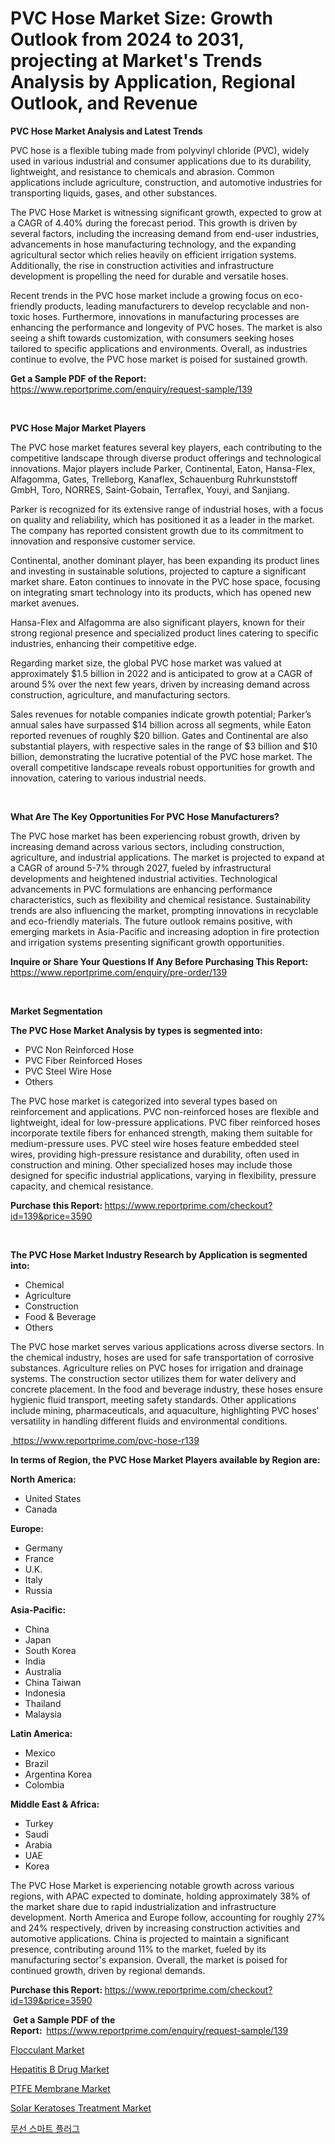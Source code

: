 <p><h1>PVC Hose Market Size: Growth Outlook from 2024 to 2031, projecting at Market's Trends Analysis by Application, Regional Outlook, and Revenue</h1></p><p><strong>PVC Hose Market Analysis and Latest Trends</strong></p>
<p><p>PVC hose is a flexible tubing made from polyvinyl chloride (PVC), widely used in various industrial and consumer applications due to its durability, lightweight, and resistance to chemicals and abrasion. Common applications include agriculture, construction, and automotive industries for transporting liquids, gases, and other substances.</p><p>The PVC Hose Market is witnessing significant growth, expected to grow at a CAGR of 4.40% during the forecast period. This growth is driven by several factors, including the increasing demand from end-user industries, advancements in hose manufacturing technology, and the expanding agricultural sector which relies heavily on efficient irrigation systems. Additionally, the rise in construction activities and infrastructure development is propelling the need for durable and versatile hoses.</p><p>Recent trends in the PVC hose market include a growing focus on eco-friendly products, leading manufacturers to develop recyclable and non-toxic hoses. Furthermore, innovations in manufacturing processes are enhancing the performance and longevity of PVC hoses. The market is also seeing a shift towards customization, with consumers seeking hoses tailored to specific applications and environments. Overall, as industries continue to evolve, the PVC hose market is poised for sustained growth.</p></p>
<p><strong>Get a Sample PDF of the Report:&nbsp;</strong> <a href="https://www.reportprime.com/enquiry/request-sample/139">https://www.reportprime.com/enquiry/request-sample/139</a></p>
<p>&nbsp;</p>
<p><strong>PVC Hose Major Market Players</strong></p>
<p><p>The PVC hose market features several key players, each contributing to the competitive landscape through diverse product offerings and technological innovations. Major players include Parker, Continental, Eaton, Hansa-Flex, Alfagomma, Gates, Trelleborg, Kanaflex, Schauenburg Ruhrkunststoff GmbH, Toro, NORRES, Saint-Gobain, Terraflex, Youyi, and Sanjiang.</p><p>Parker is recognized for its extensive range of industrial hoses, with a focus on quality and reliability, which has positioned it as a leader in the market. The company has reported consistent growth due to its commitment to innovation and responsive customer service. </p><p>Continental, another dominant player, has been expanding its product lines and investing in sustainable solutions, projected to capture a significant market share. Eaton continues to innovate in the PVC hose space, focusing on integrating smart technology into its products, which has opened new market avenues.</p><p>Hansa-Flex and Alfagomma are also significant players, known for their strong regional presence and specialized product lines catering to specific industries, enhancing their competitive edge.</p><p>Regarding market size, the global PVC hose market was valued at approximately $1.5 billion in 2022 and is anticipated to grow at a CAGR of around 5% over the next few years, driven by increasing demand across construction, agriculture, and manufacturing sectors.</p><p>Sales revenues for notable companies indicate growth potential; Parker’s annual sales have surpassed $14 billion across all segments, while Eaton reported revenues of roughly $20 billion. Gates and Continental are also substantial players, with respective sales in the range of $3 billion and $10 billion, demonstrating the lucrative potential of the PVC hose market. The overall competitive landscape reveals robust opportunities for growth and innovation, catering to various industrial needs.</p></p>
<p>&nbsp;</p>
<p><strong>What Are The Key Opportunities For PVC Hose Manufacturers?</strong></p>
<p><p>The PVC hose market has been experiencing robust growth, driven by increasing demand across various sectors, including construction, agriculture, and industrial applications. The market is projected to expand at a CAGR of around 5-7% through 2027, fueled by infrastructural developments and heightened industrial activities. Technological advancements in PVC formulations are enhancing performance characteristics, such as flexibility and chemical resistance. Sustainability trends are also influencing the market, prompting innovations in recyclable and eco-friendly materials. The future outlook remains positive, with emerging markets in Asia-Pacific and increasing adoption in fire protection and irrigation systems presenting significant growth opportunities.</p></p>
<p><strong>Inquire or Share Your Questions If Any Before Purchasing This Report:</strong> <a href="https://www.reportprime.com/enquiry/pre-order/139">https://www.reportprime.com/enquiry/pre-order/139</a></p>
<p>&nbsp;</p>
<p><strong>Market Segmentation</strong></p>
<p><strong>The PVC Hose Market Analysis by types is segmented into:</strong></p>
<p><ul><li>PVC Non Reinforced Hose</li><li>PVC Fiber Reinforced Hoses</li><li>PVC Steel Wire Hose</li><li>Others</li></ul></p>
<p><p>The PVC hose market is categorized into several types based on reinforcement and applications. PVC non-reinforced hoses are flexible and lightweight, ideal for low-pressure applications. PVC fiber reinforced hoses incorporate textile fibers for enhanced strength, making them suitable for medium-pressure uses. PVC steel wire hoses feature embedded steel wires, providing high-pressure resistance and durability, often used in construction and mining. Other specialized hoses may include those designed for specific industrial applications, varying in flexibility, pressure capacity, and chemical resistance.</p></p>
<p><strong>Purchase this Report:&nbsp;</strong><a href="https://www.reportprime.com/checkout?id=139&price=3590">https://www.reportprime.com/checkout?id=139&price=3590</a></p>
<p>&nbsp;</p>
<p><strong>The PVC Hose Market Industry Research by Application is segmented into:</strong></p>
<p><ul><li>Chemical</li><li>Agriculture</li><li>Construction</li><li>Food & Beverage</li><li>Others</li></ul></p>
<p><p>The PVC hose market serves various applications across diverse sectors. In the chemical industry, hoses are used for safe transportation of corrosive substances. Agriculture relies on PVC hoses for irrigation and drainage systems. The construction sector utilizes them for water delivery and concrete placement. In the food and beverage industry, these hoses ensure hygienic fluid transport, meeting safety standards. Other applications include mining, pharmaceuticals, and aquaculture, highlighting PVC hoses' versatility in handling different fluids and environmental conditions.</p></p>
<p><a href="https://www.reportprime.com/pvc-hose-r139">&nbsp;https://www.reportprime.com/pvc-hose-r139</a></p>
<p><strong>In terms of Region, the PVC Hose Market Players available by Region are:</strong></p>
<p>
    <p> <strong> North America: </strong>
        <ul>
            <li>United States</li>
            <li>Canada</li>
        </ul>
        </p> 
    <p> <strong> Europe: </strong>
        <ul>
            <li>Germany</li>
            <li>France</li>
            <li>U.K.</li>
            <li>Italy</li>
            <li>Russia</li>
        </ul>
        </p> 
    <p> <strong> Asia-Pacific: </strong>
        <ul>
            <li>China</li>
            <li>Japan</li>
            <li>South Korea</li>
            <li>India</li>
            <li>Australia</li>
            <li>China Taiwan</li>
            <li>Indonesia</li>
            <li>Thailand</li>
            <li>Malaysia</li>
        </ul>
        </p> 
    <p> <strong> Latin America: </strong>
        <ul>
            <li>Mexico</li>
            <li>Brazil</li>
            <li>Argentina Korea</li>
            <li>Colombia</li>
        </ul>
        </p> 
    <p> <strong> Middle East & Africa: </strong>
        <ul>
            <li>Turkey</li>
            <li>Saudi</li>
            <li>Arabia</li>
            <li>UAE</li>
            <li>Korea</li>
        </ul>
    </p>
    </p>
<p><p>The PVC Hose Market is experiencing notable growth across various regions, with APAC expected to dominate, holding approximately 38% of the market share due to rapid industrialization and infrastructure development. North America and Europe follow, accounting for roughly 27% and 24% respectively, driven by increasing construction activities and automotive applications. China is projected to maintain a significant presence, contributing around 11% to the market, fueled by its manufacturing sector's expansion. Overall, the market is poised for continued growth, driven by regional demands.</p></p>
<p><strong>Purchase this Report: </strong><a href="https://www.reportprime.com/checkout?id=139&price=3590">https://www.reportprime.com/checkout?id=139&price=3590</a></p>
<p>&nbsp;<strong>Get a Sample PDF of the Report:&nbsp;&nbsp;</strong><a href="https://www.reportprime.com/enquiry/request-sample/139">https://www.reportprime.com/enquiry/request-sample/139</a></p>
<p><strong></strong></p>
<p><p><a href="https://github.com/CliffMedina6/Market-Research-Report-List-6/blob/main/flocculant-market.md">Flocculant Market</a></p><p><a href="https://medium.com/@susanwest38/global-hepatitis-b-drug-market-status-2024-2031-and-forecast-by-region-product-end-use-056321745291">Hepatitis B Drug Market</a></p><p><a href="https://github.com/provorikovar/Market-Research-Report-List-6/blob/main/ptfe-membrane-market.md">PTFE Membrane Market</a></p><p><a href="https://medium.com/@susanwest38/solar-keratoses-treatment-market-global-market-trends-and-market-forecast-2024-2031-f80c683e5189">Solar Keratoses Treatment Market</a></p><p><a href="https://medium.com/@adsogvwv75/%EB%AC%B4%EC%84%A0-%EC%8A%A4%EB%A7%88%ED%8A%B8-%ED%94%8C%EB%9F%AC%EA%B7%B8-%EC%8B%9C%EC%9E%A5%EC%9D%98-%EC%83%88%EB%A1%9C%EC%9A%B4-%ED%8A%B8%EB%A0%8C%EB%93%9C-2024-2031%EB%85%84-%EA%B8%80%EB%A1%9C%EB%B2%8C-%EC%A0%84%EB%A7%9D%EA%B3%BC-%EB%AF%B8%EB%9E%98-%EC%A0%84%EB%A7%9D-24e69f63a58c">무선 스마트 플러그</a></p></p>